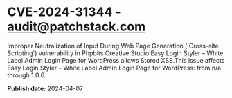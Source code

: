 # CVE-2024-31344 - audit@patchstack.com

Improper Neutralization of Input During Web Page Generation ('Cross-site Scripting') vulnerability in Phpbits Creative Studio Easy Login Styler – White Label Admin Login Page for WordPress allows Stored XSS.This issue affects Easy Login Styler – White Label Admin Login Page for WordPress: from n/a through 1.0.6.



**Publish date:** 2024-04-07

